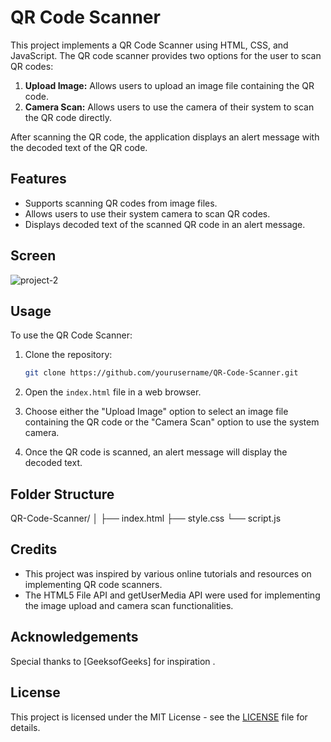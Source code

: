 # QR Code Scanner

This project implements a QR Code Scanner using HTML, CSS, and JavaScript. The QR code scanner provides two options for the user to scan QR codes:

1. **Upload Image:** Allows users to upload an image file containing the QR code.
2. **Camera Scan:** Allows users to use the camera of their system to scan the QR code directly.

After scanning the QR code, the application displays an alert message with the decoded text of the QR code.

## Features

- Supports scanning QR codes from image files.
- Allows users to use their system camera to scan QR codes.
- Displays decoded text of the scanned QR code in an alert message.

## Screen
![project-2](https://github.com/Rahuljoshi07/QR-code-scanner/assets/86591216/1b5813d3-2189-4fd5-b73c-a30e5b6b7cfa)

## Usage

To use the QR Code Scanner:

1. Clone the repository:

    ```bash
    git clone https://github.com/yourusername/QR-Code-Scanner.git
    ```

2. Open the `index.html` file in a web browser.
3. Choose either the "Upload Image" option to select an image file containing the QR code or the "Camera Scan" option to use the system camera.
4. Once the QR code is scanned, an alert message will display the decoded text.

## Folder Structure
QR-Code-Scanner/
│
├── index.html
├── style.css
└── script.js

## Credits

- This project was inspired by various online tutorials and resources on implementing QR code scanners.
- The HTML5 File API and getUserMedia API were used for implementing the image upload and camera scan functionalities.

## Acknowledgements
Special thanks to [GeeksofGeeks] for inspiration .

## License

This project is licensed under the MIT License - see the [LICENSE](LICENSE) file for details.
